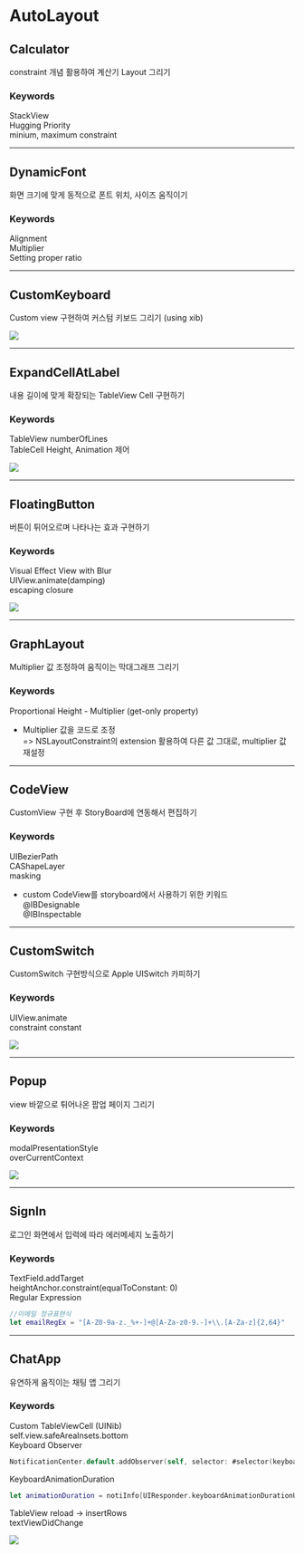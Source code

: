 # AutoLayout

## Calculator
constraint 개념 활용하여 계산기 Layout 그리기  

### Keywords
StackView  
Hugging Priority  
minium, maximum constraint  


- - -

## DynamicFont
화면 크기에 맞게 동적으로 폰트 위치, 사이즈 움직이기  

### Keywords
Alignment  
Multiplier  
Setting proper ratio  


- - -

## CustomKeyboard
Custom view 구현하여 커스텀 키보드 그리기 (using xib)  

![](https://github.com/KKANG00/AutoLayout/blob/main/CustomKeyboard/CustomKeyboard.png)


- - -

## ExpandCellAtLabel
내용 길이에 맞게 확장되는 TableView Cell 구현하기  

### Keywords
TableView numberOfLines  
TableCell Height, Animation 제어  

![](https://github.com/KKANG00/AutoLayout/blob/main/ExpandCellAtLabel/ExpandCellAtLabel.gif)


- - -

## FloatingButton
버튼이 튀어오르며 나타나는 효과 구현하기  

### Keywords
Visual Effect View with Blur  
UIView.animate(damping)   
escaping closure  

![](https://github.com/KKANG00/AutoLayout/blob/main/FloatingButton/FloatingButton.gif)


- - -

## GraphLayout
Multiplier 값 조정하여 움직이는 막대그래프 그리기  

### Keywords
Proportional Height - Multiplier (get-only property)  
* Multiplier 값을 코드로 조정  
=> NSLayoutConstraint의 extension 활용하여 다른 값 그대로, multiplier 값 재설정  


- - -

## CodeView
CustomView 구현 후 StoryBoard에 연동해서 편집하기  

### Keywords
UIBezierPath  
CAShapeLayer  
masking  
* custom CodeView를 storyboard에서 사용하기 위한 키워드  
@IBDesignable  
@IBInspectable  


- - -

## CustomSwitch
CustomSwitch 구현방식으로 Apple UISwitch 카피하기  

### Keywords
UIView.animate  
constraint constant  

![](https://github.com/KKANG00/AutoLayout/blob/main/CustomSwitch/CustomSwitch.gif)


- - -

## Popup
view 바깥으로 튀어나온 팝업 페이지 그리기  

### Keywords
modalPresentationStyle  
overCurrentContext  

![](https://github.com/KKANG00/AutoLayout/blob/main/Popup/Popup.png)


- - -

## SignIn
로그인 화면에서 입력에 따라 에러메세지 노출하기  

### Keywords
TextField.addTarget  
heightAnchor.constraint(equalToConstant: 0)  
Regular Expression  
``` swift
//이메일 정규표현식  
let emailRegEx = "[A-Z0-9a-z._%+-]+@[A-Za-z0-9.-]+\\.[A-Za-z]{2,64}"
```


- - -

## ChatApp
유연하게 움직이는 채팅 앱 그리기

### Keywords
Custom TableViewCell (UINib)  
self.view.safeAreaInsets.bottom  
Keyboard Observer  
``` swift
NotificationCenter.default.addObserver(self, selector: #selector(keyboardWillShow), name: UIResponder.keyboardWillShowNotification, object: nil)
```
KeyboardAnimationDuration  
``` swift
let animationDuration = notiInfo[UIResponder.keyboardAnimationDurationUserInfoKey] as! TimeInterval
```
TableView reload -> insertRows  
textViewDidChange  

![](https://github.com/KKANG00/AutoLayout/blob/main/ChatApp/ChatApp.png)

